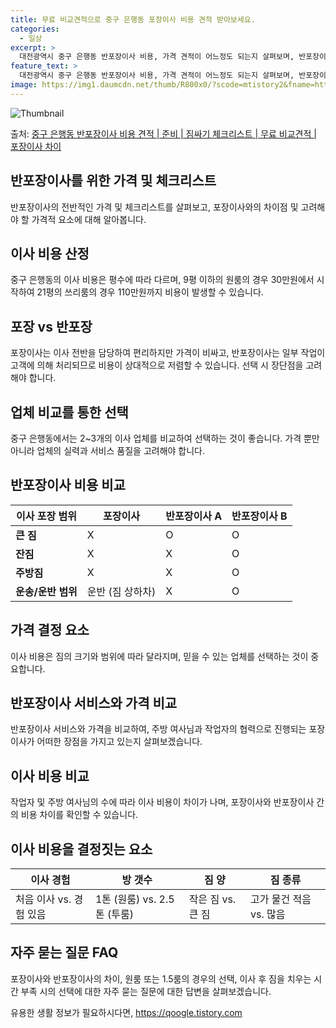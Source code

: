 ```yaml
---
title: 무료 비교견적으로 중구 은행동 포장이사 비용 견적 받아보세요.
categories:
  - 일상
excerpt: >
  대전광역시 중구 은행동 반포장이사 비용, 가격 견적이 어느정도 되는지 살펴보며, 반포장이사를 준비함에 있어 짐싸기 준비 체크리스트가 무엇인지 보겠습니다. 마지막으로 포장이사와 차이점을 통해 무료 비교견적으로 어떤 것이 더 합리적인 선택인지 공유 드립니다.중구 은행동 포장이사 견적 샘플 보기 👈 클릭중구 은행동 포장이사 가격 살펴보기 👈 클릭중구 은행동 반포장이사 평균 이사 비용평수중구 은행동 평균 이사 비용원룸 이사9평 이하 (1톤)30만원~투룸/쓰리룸 이사16평 ~ 20평 (2.5톤)80만원~쓰리룸 이사21평 (5톤) ~110만원~우리집 무료 이사견적 받기 👈 클릭포장 vs 반포장: 이사 방식 비교이사 포장과 반포장의 가장 큰 차이점은 짐을 정리하고 포장하는 작업이 이사 업체에 의해 모두 처리되는..
feature_text: >
  대전광역시 중구 은행동 반포장이사 비용, 가격 견적이 어느정도 되는지 살펴보며, 반포장이사를 준비함에 있어 짐싸기 준비 체크리스트가 무엇인지 보겠습니다. 마지막으로 포장이사와 차이점을 통해 무료 비교견적으로 어떤 것이 더 합리적인 선택인지 공유 드립니다.중구 은행동 포장이사 견적 샘플 보기 👈 클릭중구 은행동 포장이사 가격 살펴보기 👈 클릭중구 은행동 반포장이사 평균 이사 비용평수중구 은행동 평균 이사 비용원룸 이사9평 이하 (1톤)30만원~투룸/쓰리룸 이사16평 ~ 20평 (2.5톤)80만원~쓰리룸 이사21평 (5톤) ~110만원~우리집 무료 이사견적 받기 👈 클릭포장 vs 반포장: 이사 방식 비교이사 포장과 반포장의 가장 큰 차이점은 짐을 정리하고 포장하는 작업이 이사 업체에 의해 모두 처리되는..
image: https://img1.daumcdn.net/thumb/R800x0/?scode=mtistory2&fname=https%3A%2F%2Fblog.kakaocdn.net%2Fdn%2Fs48p3%2FbtsHeaGaVsr%2FynQq9Y51gbUhPkV2mZH8AK%2Fimg.webp
---
```


![Thumbnail](https://img1.daumcdn.net/thumb/R800x0/?scode=mtistory2&fname=https%3A%2F%2Fblog.kakaocdn.net%2Fdn%2Fs48p3%2FbtsHeaGaVsr%2FynQq9Y51gbUhPkV2mZH8AK%2Fimg.webp)

<p>출처: <a href="https://qoogle.tistory.com/9718" rel="dofollow">중구 은행동 반포장이사 비용 견적 | 준비 | 짐싸기 체크리스트 | 무료 비교견적 | 포장이사 차이</a> </p>

## 반포장이사를 위한 가격 및 체크리스트

반포장이사의 전반적인 가격 및 체크리스트를 살펴보고, 포장이사와의 차이점 및 고려해야 할 가격적 요소에 대해 알아봅니다.

## **이사 비용 산정**

중구 은행동의 이사 비용은 평수에 따라 다르며, 9평 이하의 원룸의 경우 30만원에서 시작하여 21평의 쓰리룸의 경우 110만원까지 비용이
발생할 수 있습니다.

## **포장 vs 반포장**

포장이사는 이사 전반을 담당하여 편리하지만 가격이 비싸고, 반포장이사는 일부 작업이 고객에 의해 처리되므로 비용이 상대적으로 저렴할 수
있습니다. 선택 시 장단점을 고려해야 합니다.

## **업체 비교를 통한 선택**

중구 은행동에서는 2~3개의 이사 업체를 비교하여 선택하는 것이 좋습니다. 가격 뿐만 아니라 업체의 실력과 서비스 품질을 고려해야 합니다.

## **반포장이사 비용 비교**

**이사 포장 범위** | **포장이사** | **반포장이사 A** | **반포장이사 B**  
---|---|---|---  
**큰 짐** | X | O | O  
**잔짐** | X | X | O  
**주방짐** | X | X | O  
**운송/운반 범위** | 운반 (짐 상하차) | X | O  
  
## **가격 결정 요소**

이사 비용은 짐의 크기와 범위에 따라 달라지며, 믿을 수 있는 업체를 선택하는 것이 중요합니다.

## 반포장이사 서비스와 가격 비교

반포장이사 서비스와 가격을 비교하여, 주방 여사님과 작업자의 협력으로 진행되는 포장이사가 어떠한 장점을 가지고 있는지 살펴보겠습니다.

## **이사 비용 비교**

작업자 및 주방 여사님의 수에 따라 이사 비용이 차이가 나며, 포장이사와 반포장이사 간의 비용 차이를 확인할 수 있습니다.

## **이사 비용을 결정짓는 요소**

**이사 경험** | **방 갯수** | **짐 양** | **짐 종류**  
---|---|---|---  
처음 이사 vs. 경험 있음 | 1톤 (원룸) vs. 2.5톤 (투룸) | 작은 짐 vs. 큰 짐 | 고가 물건 적음 vs. 많음  
  
## **자주 묻는 질문 FAQ**

포장이사와 반포장이사의 차이, 원룸 또는 1.5룸의 경우의 선택, 이사 후 짐을 치우는 시간 부족 시의 선택에 대한 자주 묻는 질문에 대한
답변을 살펴보겠습니다.

 

유용한 생활 정보가 필요하시다면, <a href="https://qoogle.tistory.com" rel="dofollow">https://qoogle.tistory.com</a>


